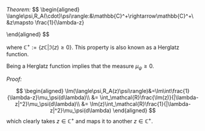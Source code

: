 *Theorem:*
$$
\begin{aligned}
\langle\psi,R_A(\cdot)\psi\rangle:&\mathbb{C}^+\rightarrow\mathbb{C}^+\\
&z\mapsto \frac{1}{\lambda-z}

\end{aligned}
$$



where $\mathbb{C}^+:=\{z\mathbb{C}|\Im(z)\geq 0\}$. This property is also known as a Herglatz function. 

Being a Herglatz function implies that the measure $\mu_\psi\geq0$.

*Proof:*

$$
\begin{aligned}
\Im(\langle\psi,R_A(z)\psi\rangle)&=\Im\int\frac{1}{\lambda-z}\mu_\psi(d\lambda)\\
&= \int_\mathcal{R}\frac{\Im(z)}{|\lambda-z|^2}\mu_\psi(d\lambda)\\
&= \Im(z)\int_\mathcal{R}\frac{1}{|\lambda-z|^2}\mu_\psi(d\lambda)
\end{aligned}
$$
which clearly takes $z\in\mathbb{C}^+$ and maps it to another $z\in\mathbb{C}^+$.